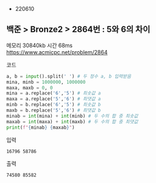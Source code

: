- 220610
##  백준 > Bronze2 > 2864번 : 5와 6의 차이
메모리 30840kb 시간 68ms  
https://www.acmicpc.net/problem/2864  

코드
```python
a, b = input().split(' ') # 두 정수 a, b 입력받음
mina, minb = 1000000, 1000000
maxa, maxb = 0, 0
mina = a.replace('6','5') # 최솟값 a
maxa = a.replace('5','6') # 최댓값 a
minb = b.replace('6','5') # 최솟값 b
maxb = b.replace('5','6') # 최댓값 b
minab = int(mina) + int(minb) # 두 수의 합 중 최솟값
maxab = int(maxa) + int(maxb) # 두 수의 합 중 최댓값
print(f"{minab} {maxab}")
```

입력
```
16796 58786
```

출력
```
74580 85582
```